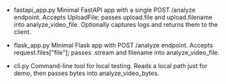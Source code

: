 - fastapi_app.py
Minimal FastAPI app with a single POST /analyze endpoint.
Accepts UploadFile; passes upload.file and upload.filename into analyze_video_file.
Optionally captures logs and returns them to the client.

- flask_app.py
Minimal Flask app with POST /analyze endpoint.
Accepts request.files["file"]; passes .stream and filename into analyze_video_file.

- cli.py
Command-line tool for local testing.
Reads a local path just for demo, then passes bytes into analyze_video_bytes.
